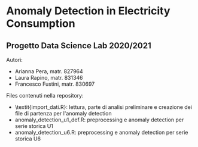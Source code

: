 # Anomaly Detection in Electricity Consumption
## Progetto Data Science Lab 2020/2021

Autori:
* Arianna Pera, matr. 827964
* Laura Rapino, matr. 831346
* Francesco Fustini, matr. 830697

Files contenuti nella repository:
* \textit{import_dati.R}: lettura, parte di analisi preliminare e creazione dei file di partenza per l'anomaly detection
* anomaly_detection_u1_def.R: preprocessing e anomaly detection per serie storica U1
* anomaly_detection_u6.R: preprocessing e anomaly detection per serie storica U6
